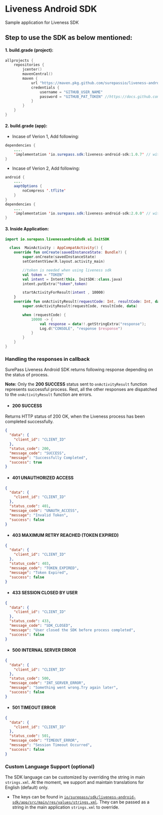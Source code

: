 # Liveness Android SDK
Sample application for Liveness SDK

## Step to use the SDK as below mentioned:

#### 1. build.grade (project):

```kotlin
allprojects {
    repositories {
        jcenter()
        mavenCentral()
        maven {
            url "https://maven.pkg.github.com/surepassio/liveness-android-sdk-sample-app"
            credentials {
                username = "GITHUB_USER_NAME"
                password = "GITHUB_PAT_TOKEN" //https://docs.github.com/en/github/authenticating-to-github/keeping-your-account-and-data-secure/creating-a-personal-access-token (Allow Package Install Permission)
            }
        }
    }
}
```

#### 2. build.grade (app):

- Incase of Verion 1, Add following:
```java
dependencies {
    ....
    'implementation 'io.surepass.sdk:liveness-android-sdk:1.0.7' // without Face Mask Detection
}
```
- Incase of Verion 2, Add following:

```java
android {
    ....
    aaptOptions {
        noCompress '.tflite'
    }
}
dependencies {
    ....
    'implementation 'io.surepass.sdk:liveness-android-sdk:2.0.0' // with Face Mask Detection
}
```
#### 3. Inside Application:

```kotlin
import io.surepass.livenessandroidsdk.ui.InitSDK

  class  MainActivity : AppCompatActivity() {
    override fun onCreate(savedInstanceState: Bundle?) {
        super.onCreate(savedInstanceState)
        setContentView(R.layout.activity_main)

        //token is needed when using liveness sdk
        val token = "TOKEN"
        val intent = Intent(this, InitSDK::class.java)
        intent.putExtra("token",token)

        startActivityForResult(intent , 10000)
    }
    override fun onActivityResult(requestCode: Int, resultCode: Int, data: Intent?) {
        super.onActivityResult(requestCode, resultCode, data)

        when (requestCode) {
            10000 -> {
                val response = data!!.getStringExtra("response");
                Log.d("CONSOLE", "response $response")
            }
        }
    }
}
```

### Handling the responses in callback

SurePass Liveness Android SDK returns following response depending on the status of process.

**Note:** Only the **200 SUCCESS** status sent to `onActivityResult` function represents successful process. Rest, all the other responses are dispatched to the `onActivityResult` function are errors.

- #### 200 SUCCESS

Returns HTTP status of 200 OK, when the Liveness process has been completed successfully.

```json
{
  "data": {
    "client_id": "CLIENT_ID"
  },
  "status_code": 200,
  "message_code": "SUCCESS",
  "message": "Successfully Completed",
  "success": true
}
```

- #### 401 UNAUTHORIZED ACCESS

```json
{
  "data": {
    "client_id": "CLIENT_ID"
  },
  "status_code": 401,
  "message_code": "UNAUTH_ACCESS",
  "message": "Invalid Token",
  "success": false
}
```

- #### 403 MAXIMUM RETRY REACHED (TOKEN EXPIRED)

```json
{
  "data": {
    "client_id": "CLIENT_ID"
  },
  "status_code": 403,
  "message_code": "TOKEN_EXPIRED",
  "message": "Token Expired",
  "success": false
}
```

- #### 433 SESSION CLOSED BY USER

```json
{
  "data": {
    "client_id": "CLIENT_ID"
  },
  "status_code": 433,
  "message_code": "SDK_CLOSED",
  "message": "User closed the SDK before process completed",
  "success": false
}
```

- #### 500 INTERNAL SERVER ERROR

```json
{
  "data": {
    "client_id": "CLIENT_ID"
  },
  "status_code": 500,
  "message_code": "INT_SERVER_ERROR",
  "message": "Something went wrong.Try again later",
  "success": false
}
```

- #### 501 TIMEOUT ERROR

```json
{
  "data": {
    "client_id": "CLIENT_ID"
  },
  "status_code": 501,
  "message_code": "TIMEOUT_ERROR",
  "message": "Session Timeout Occurred",
  "success": false
}
```

### Custom Language Support (optional)
  The SDK language can be customized by overriding the string in main `strings.xml`. At the moment, we support and maintain translations for English (default) only.

  - The keys can be found in [`io/surepass/sdk/liveness-android-sdk/app/src/main/res/values/strings.xml`](/io/surepass/sdk/liveness-android-sdk/app/src/main/res/values/strings.xml). They can be passed as a string in the main application `strings.xml` to override.

